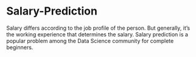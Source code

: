 # Salary-Prediction
Salary differs according to the job profile of the person. But generally, it’s the working experience that determines the salary. Salary prediction is a popular problem among the Data Science community for complete beginners. 
